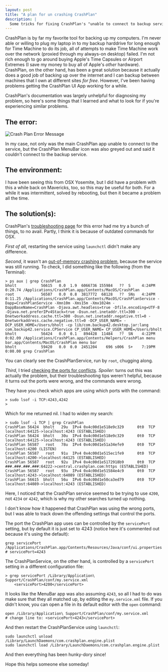 ```yaml
---
layout: post
title: "A plan for un crashing CrashPlan"
description: |
  Some tricks for fixing CrashPlan's "unable to connect to backup service" error on Yosemite.
---
```


CrashPlan is by far my favorite tool for backing up my computers. I'm never able or willing to plug my laptop in to my backup harddrive for long enough for Time Machine to do its job, all of attempts to make Time Machine work over the network (proxied through my always-on desktop) failed. I'm not rich enough to go around buying Apple's Time Capsules or Airport Extremes (I save my money to buy all of Apple's *other* hardware). CrashPlan, on the other hand, has been a great solution because it actually does a good job of backing up over the internet and I can backup between machines that I own at different sites *for free*. However, I've been having problems getting the CrashPlan UI App working for a while.

CrashPlan's documentation was largely unhelpful for diagnosing my problem, so here's some things that I learned and what to look for if you're experiencing similar problems.

## The error:
<img class="center-block" src="{{site.base}}/img/crashplan_crash.png" alt="Crash Plan Error Message"/>

In my case, not only was the main CrashPlan app unable to connect to the service, but the CrashPlan MenuBar icon was also greyed out and said it couldn't connect to the backup service.

## The environment:

I have been seeing this from OSX Yosemite, but I did have a problem with this a while back on Mavericks, too, so this may be useful for both. For a while it was intermittent, solved by rebooting, but then it became a problem all the time.

## The solution(s):

CrashPlan's [troubleshooting page](http://support.code42.com/CrashPlan/Latest/Troubleshooting/Unable_To_Connect_To_The_Backup_Engine) for this error had me try a bunch of things, to no avail. Partly, I think it is because of outdated commands for OSX.

*First of all*, restarting the service using `launchctl` didn't make any difference.

*Second*, it wasn't an [out-of-memory crashing problem](http://support.code42.com/CrashPlan/Latest/Troubleshooting/CrashPlan_Runs_Out_Of_Memory_And_Crashes), because the service was still running. To check, I did something like the following (from the Terminal):

    > ps aux | grep CrashPlan
    bholt           56615   0.0  1.9  6066736 155984   ??  S     4:24PM   0:20.74 /Applications/CrashPlan.app/Contents/MacOS/CrashPlan
    root            56587   0.0  0.8  3817772  68128   ??  SNs   4:24PM   0:11.25 /Applications/CrashPlan.app/Contents/MacOS/CrashPlanService -Dapp=CrashPlanService -Xmn10m -Xms15m -Xmx1024m -DappBaseName=CrashPlan -Djava.awt.headless=true -Dfile.encoding=UTF-8 -Djava.net.preferIPv4Stack=true -Dsun.net.inetaddr.ttl=300 -Dnetworkaddress.cache.ttl=300 -Dsun.net.inetaddr.negative.ttl=0 -Dnetworkaddress.cache.negative.ttl=0 -DCP_USER_NAME= -DCP_USER_HOME=/Users/bholt -cp lib/com.backup42.desktop.jar:lang com.backup42.service.CPService CP_USER_NAME= CP_USER_HOME=/Users/bholt
    bholt           56424   0.0  0.1   894428  11484   ??  SN    4:22PM   0:02.09 /Applications/CrashPlan.app/Contents/Helpers/CrashPlan menu bar.app/Contents/MacOS/CrashPlan menu bar
    bholt           59420   0.0  0.0  2451204    696 s006  S+    7:19PM   0:00.00 grep CrashPlan

You can clearly see the CrashPlanService, run by `root`, chugging along.

*Third*, I tried [checking the ports for conflicts](http://support.code42.com/CrashPlan/Latest/Troubleshooting/Known_Conflicts_With_The_CrashPlan_Application#Identify_Other_Port_Conflicts). *Spoiler:* turns out this was actually the problem, but their troubleshooting tips weren't helpful, because it turns out the ports were wrong, and the commands were wrong.

They have you check which apps are using which ports with the command:

    > sudo lsof -i TCP:4243,4242
    >

Which for me returned nil. I had to widen my search:

    > sudo lsof -i TCP | grep CrashPlan
    CrashPlan 56424  bholt   29u  IPv4 0x4c00d1e518e9c329      0t0  TCP localhost:64125->localhost:4243 (ESTABLISHED)
    CrashPlan 56424  bholt   30u  IPv4 0x4c00d1e518e9c329      0t0  TCP localhost:64125->localhost:4243 (ESTABLISHED)
    CrashPlan 56587   root   78u  IPv4 0x4c00d1e51a34efe9      0t0  TCP localhost:4200 (LISTEN)
    CrashPlan 56587   root   91u  IPv4 0x4c00d1e515ec1fe9      0t0  TCP localhost:4200->localhost:64125 (ESTABLISHED)
    CrashPlan 56587   root   92u  IPv4 0x4c00d1e5172918b9      0t0  TCP ###.###.###.###:64222->central.crashplan.com:https (ESTABLISHED)
    CrashPlan 56587   root   93u  IPv4 0x4c00d1e51584e4c9      0t0  TCP localhost:4243->localhost:64089 (ESTABLISHED)
    CrashPlan 56615  bholt   56u  IPv6 0x4c00d1e50ca3ed79      0t0  TCP localhost:64089->localhost:4243 (ESTABLISHED)

Here, I noticed that the CrashPlan service seemed to be trying to use `4200`, not `4234` or `4242`, which is why my other searches turned up nothing. 

I don't know how it happened that CrashPlan was using the wrong ports, but I was able to track down the offending settings that control the ports.

The port the CrashPlan app uses can be controlled by the `servicePort` setting, but by default it is just set to 4243 (notice here it's commented out because it's using the default):

    grep servicePort /Applications/CrashPlan.app/Contents/Resources/Java/conf/ui.properties
    # servicePort=4243

The CrashPlanService, on the other hand, is controlled by a `servicePort` setting in a different configuration file:

    > grep servicePort /Library/Application\ Support/CrashPlan/conf/my.service.xml
        <servicePort>4200</servicePort>

It looks like the MenuBar app was also assuming `4243`, so all I had to do was make sure that they all matched up, by editing the `my.service.xml` file. If you didn't know, you can open a file in its default editor with the `open` command:

    open /Library/Application\ Support/CrashPlan/conf/my.service.xml
    # change line to: <servicePort>4243</servicePort>

And then restart the CrashPlanService using `launchctl`:

    sudo launchctl unload /Library/LaunchDaemons/com.crashplan.engine.plist
    sudo launchctl load /Library/LaunchDaemons/com.crashplan.engine.plist

And then everything has been hunky-dory since!

Hope this helps someone else someday!
